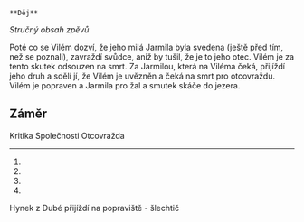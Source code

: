 	**Děj**

_Stručný obsah zpěvů_

Poté co se Vilém dozví, že jeho milá Jarmila byla svedena (ještě před tím, než se poznali), zavraždí svůdce, aniž by tušil, že je to jeho otec. Vilém je za tento skutek odsouzen na smrt. Za Jarmilou, která na Viléma čeká, přijíždí jeho druh a sdělí jí, že Vilém je uvězněn a čeká na smrt pro otcovraždu. Vilém je popraven a Jarmila pro žal a smutek skáče do jezera.

## Záměr 
Kritika Společnosti
Otcovražda

---



1.
2.
3.
4.
Hynek z Dubé přijíždí na popraviště - šlechtič
 
